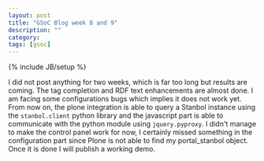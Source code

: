 ```yaml
---
layout: post
title: "GSoC Blog week 8 and 9"
description: ""
category: 
tags: [gsoc]
---
```

{% include JB/setup %}

I did not post anything for two weeks, which is far too long but results are
coming. The tag completion and RDF text enhancements are almost done. I am
facing some configurations bugs which implies it does not work yet. From now on,
the plone integration is able to query a Stanbol instance using the
`stanbol.client` python library and the javascript part is able to communicate
with the python module using `jquery.pyproxy`. I didn't manage to make the control
panel work for now, I certainly missed something in the configuration part since
Plone is not able to find my portal_stanbol object. Once it is done I will
publish a working demo.
